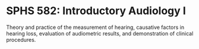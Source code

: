 # SPHS 582: Introductory Audiology I

Theory and practice of the measurement of hearing, causative factors in hearing loss, evaluation of audiometric results, and demonstration of clinical procedures.